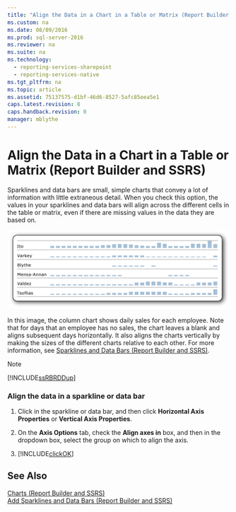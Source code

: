 ```yaml
---
title: "Align the Data in a Chart in a Table or Matrix (Report Builder and SSRS)"
ms.custom: na
ms.date: 08/09/2016
ms.prod: sql-server-2016
ms.reviewer: na
ms.suite: na
ms.technology: 
  - reporting-services-sharepoint
  - reporting-services-native
ms.tgt_pltfrm: na
ms.topic: article
ms.assetid: 75137575-d1bf-46d6-8527-5afc85eea5e1
caps.latest.revision: 8
caps.handback.revision: 0
manager: mblythe
---
```

# Align the Data in a Chart in a Table or Matrix (Report Builder and SSRS)
Sparklines and data bars are small, simple charts that convey a lot of information with little extraneous detail. When you check this option, the values in your sparklines and data bars will align across the different cells in the table or matrix, even if there are missing values in the data they are based on.  
  
 ![rs&#95;SparklineAlignData](../../Topics/TopicNameContainA/images/rs_SparklineAlignData.gif "rs_SparklineAlignData")  
  
 In this image, the column chart shows daily sales for each employee. Note that for days that an employee has no sales, the chart leaves a blank and aligns subsequent days horizontally. It also aligns the charts vertically by making the sizes of the different charts relative to each other. For more information, see [Sparklines and Data Bars (Report Builder and SSRS)](../../Topics/TopicNameNotContainA/Sparklines-and-Data-Bars--Report-Builder-and-SSRS-.md).  
  
> [!NOTE]  
>  [!INCLUDE[ssRBRDDup](../../Topics/TopicNameContainA/tokens/ssRBRDDup_md.md)]  
  
### Align the data in a sparkline or data bar  
  
1.  Click in the sparkline or data bar, and then click **Horizontal Axis Properties** or **Vertical Axis Properties**.  
  
2.  On the **Axis Options** tab, check the **Align axes in** box, and then in the dropdown box, select the group on which to align the axis.  
  
3.  [!INCLUDE[clickOK](../../Topics/TopicNameContainA/tokens/clickOK_md.md)]  
  
## See Also  
 [Charts (Report Builder and SSRS)](../../Topics/TopicNameNotContainA/Charts--Report-Builder-and-SSRS-.md)   
 [Add Sparklines and Data Bars (Report Builder and SSRS)](../../Topics/TopicNameNotContainA/Add-Sparklines-and-Data-Bars--Report-Builder-and-SSRS-.md)